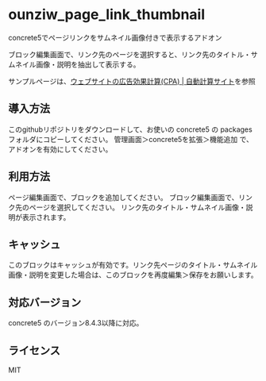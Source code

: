 # ounziw_page_link_thumbnail

concrete5でページリンクをサムネイル画像付きで表示するアドオン

ブロック編集画面で、リンク先のページを選択すると、リンク先のタイトル・サムネイル画像・説明を抽出して表示する。

サンプルページは、[ウェブサイトの広告効果計算(CPA) | 自動計算サイト](https://calculator.jp/money/cpa)を参照

## 導入方法

このgithubリポジトリをダウンロードして、お使いの concrete5 の packages フォルダにコピーしてください。
管理画面＞concrete5を拡張＞機能追加
で、アドオンを有効にしてください。

## 利用方法

ページ編集画面で、ブロックを追加してください。
ブロック編集画面で、リンク先のページを選択してください。
リンク先のタイトル・サムネイル画像・説明が表示されます。

## キャッシュ

このブロックはキャッシュが有効です。リンク先ページのタイトル・サムネイル画像・説明を変更した場合は、このブロックを再度編集＞保存をお願いします。

## 対応バージョン

concrete5 のバージョン8.4.3以降に対応。

## ライセンス

MIT

